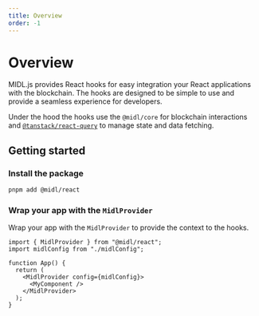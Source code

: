 ```yaml
---
title: Overview
order: -1
---
```


# Overview

MIDL.js provides React hooks for easy integration your React applications with the blockchain.
The hooks are designed to be simple to use and provide a seamless experience for developers.

Under the hood the hooks use the `@midl/core` for blockchain interactions
and [`@tanstack/react-query`](https://tanstack.com/query/v5) to manage state and data fetching.

## Getting started

### Install the package

```bash
pnpm add @midl/react
```

### Wrap your app with the `MidlProvider`

Wrap your app with the `MidlProvider` to provide the context to the hooks.

```tsx
import { MidlProvider } from "@midl/react";
import midlConfig from "./midlConfig";

function App() {
  return (
    <MidlProvider config={midlConfig}>
      <MyComponent />
    </MidlProvider>
  );
}
```
